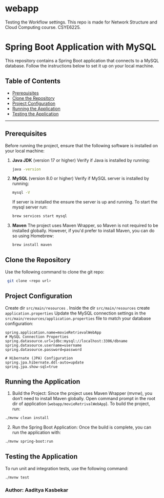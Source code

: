 # webapp
Testing the Workflow settings.
This repo is made for Network Structure and Cloud Computing course. CSYE6225.

# Spring Boot Application with MySQL

This repository contains a Spring Boot application that connects to a MySQL database. Follow the instructions below to set it up on your local machine.

## Table of Contents

- [Prerequisites](#prerequisites)
- [Clone the Repository](#clone-the-repository)
- [Project Configuration](#project-configuration)
- [Running the Application](#running-the-application)
- [Testing the Application](#testing-the-application)

---

## Prerequisites

Before running the project, ensure that the following software is installed on your local machine:

1. **Java JDK** (version 17 or higher)
   Verify if Java is installed by running:

   ```bash
   java -version
   ```

2. **MySQL** (version 8.0 or higher)
   Verify if MySQL server is installed by running:

   ```bash
   mysql -V
   ```

   If server is installed the ensure the server is up and running. To start the mysql server run:

   ```bash
   brew services start mysql
   ```

3. **Maven**
   The project uses Maven Wrapper, so Maven is not required to be installed globally.
   However, if you'd prefer to install Maven, you can do so using Homebrew:

   ```bash
   brew install maven
   ```

## Clone the Repository

Use the following command to clone the git repo:

```bash
 git clone <repo url>
```

## Project Configuration

Create dir `src/main/resources` . Inside the dir `src/main/resources` create `application.properties`
Update the MySQL connection settings in the `src/main/resources/application.properties` file to match your database configuration:

```properties
spring.application.name=movieRetrievalWebApp
# MySQL Connection Properties
spring.datasource.url=jdbc:mysql://localhost:3306/dbname
spring.datasource.username=username
spring.datasource.password=password

# Hibernate (JPA) Configuration
spring.jpa.hibernate.ddl-auto=update
spring.jpa.show-sql=true
```

## Running the Application

1. Build the Project: Since the project uses Maven Wrapper (mvnw), you don’t need to install Maven globally. Open command prompt in the root dir of application (`webapp/movieRetrivalWebApp`). To build the project, run:

```bash
./mvnw clean install
```

2. Run the Spring Boot Application: Once the build is complete, you can run the application with:

```bash
./mvnw spring-boot:run
```

## Testing the Application

To run unit and integration tests, use the following command:

```bash
./mvnw test
```

### Author: Aaditya Kasbekar
